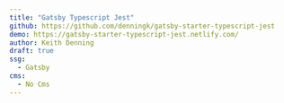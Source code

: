 ```yaml
---
title: "Gatsby Typescript Jest"
github: https://github.com/denningk/gatsby-starter-typescript-jest
demo: https://gatsby-starter-typescript-jest.netlify.com/
author: Keith Denning
draft: true
ssg:
  - Gatsby
cms:
  - No Cms
---
```

